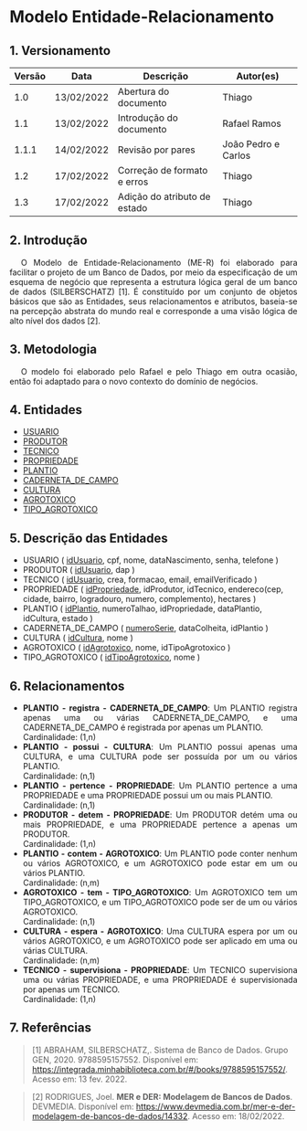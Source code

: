 # Modelo Entidade-Relacionamento

## 1. Versionamento

| Versão | Data       | Descrição                    | Autor(es)           |
| ------ | ---------- | ---------------------------- | ------------------- |
| 1.0    | 13/02/2022 | Abertura do documento        | Thiago              |
| 1.1    | 13/02/2022 | Introdução do documento      | Rafael Ramos        |
| 1.1.1  | 14/02/2022 | Revisão por pares            | João Pedro e Carlos |
| 1.2    | 17/02/2022 | Correção de formato e erros  | Thiago              |
| 1.3    | 17/02/2022 | Adição do atributo de estado | Thiago              |

## 2. Introdução

<p align="justify" style="text-indent: 20px">O Modelo de Entidade-Relacionamento (ME-R) foi elaborado para facilitar o projeto de um Banco de Dados, por meio da especificação de um esquema de negócio que representa a estrutura lógica geral de um banco de dados (SILBERSCHATZ) [1]. É constituído por um conjunto de objetos básicos que são as Entidades, seus relacionamentos e atributos, baseia-se na percepção abstrata do mundo real e corresponde a uma visão lógica de alto nível dos dados [2]. </p>

## 3. Metodologia

<p align="justify" style="text-indent: 20px">O modelo foi elaborado pelo Rafael e pelo Thiago em outra ocasião, então foi adaptado para o novo contexto do domínio de negócios.</p>

## 4. Entidades

- [USUARIO](../../../requisitos/modelagem/lexicos#usuario)
- [PRODUTOR](../../../requisitos/modelagem/lexicos#produtor)
- [TECNICO](../../../requisitos/modelagem/lexicos#tecnico)
- [PROPRIEDADE](../../../requisitos/modelagem/lexicos#propriedade)
- [PLANTIO](../../../requisitos/modelagem/lexicos#plantio)
- [CADERNETA_DE_CAMPO](../../../requisitos/modelagem/lexicos#cardeneta_de_campo)
- [CULTURA](../../../requisitos/modelagem/lexicos#cultura)
- [AGROTOXICO](../../../requisitos/modelagem/lexicos#agrotoxico)
- [TIPO_AGROTOXICO](../../../requisitos/modelagem/lexicos#tipo_agrotoxico)

## 5. Descrição das Entidades

- USUARIO ( <span style="text-decoration: underline;">idUsuario</span>, cpf, nome, dataNascimento, senha, telefone )
- PRODUTOR ( <span style="text-decoration: underline;">idUsuario</span>, dap )
- TECNICO ( <span style="text-decoration: underline;">idUsuario</span>, crea, formacao, email, emailVerificado )
- PROPRIEDADE ( <span style="text-decoration: underline;">idPropriedade</span>, idProdutor, idTecnico, endereco(cep, cidade, bairro, logradouro, numero, complemento), hectares )
- PLANTIO ( <span style="text-decoration: underline;">idPlantio</span>, numeroTalhao, idPropriedade, dataPlantio, idCultura, estado )
- CADERNETA_DE_CAMPO ( <span style="text-decoration: underline;">numeroSerie</span>, dataColheita, idPlantio )
- CULTURA ( <span style="text-decoration: underline;">idCultura</span>, nome )
- AGROTOXICO ( <span style="text-decoration: underline;">idAgrotoxico</span>, nome, idTipoAgrotoxico )
- TIPO_AGROTOXICO ( <span style="text-decoration: underline;">idTipoAgrotoxico</span>, nome )

## 6. Relacionamentos

<ul>
<li align="justify"><b>PLANTIO - registra - CADERNETA_DE_CAMPO</b>: Um PLANTIO registra apenas uma ou várias CADERNETA_DE_CAMPO, e uma CADERNETA_DE_CAMPO é registrada por apenas um PLANTIO. <br/>Cardinalidade: (1,n)</li>

<li align="justify"><b>PLANTIO - possui - CULTURA</b>: Um PLANTIO possui apenas uma CULTURA, e uma CULTURA pode ser
  possuída por um ou vários PLANTIO. <br/>Cardinalidade: (n,1)</li>

<li align="justify"><b>PLANTIO - pertence - PROPRIEDADE</b>: Um PLANTIO pertence a uma PROPRIEDADE e uma PROPRIEDADE
  possui um ou mais PLANTIO. <br/>Cardinalidade: (n,1)</li>

<li align="justify"><b>PRODUTOR - detem - PROPRIEDADE</b>: Um PRODUTOR detém uma ou mais PROPRIEDADE, e uma
  PROPRIEDADE pertence a apenas um PRODUTOR. <br/>Cardinalidade: (1,n)</li>

<li align="justify"><b>PLANTIO - contem - AGROTOXICO</b>: Um PLANTIO pode conter nenhum ou vários AGROTOXICO, e um
  AGROTOXICO pode estar em um ou vários PLANTIO. <br/>Cardinalidade: (n,m)</li>

<li align="justify"><b>AGROTOXICO - tem - TIPO_AGROTOXICO</b>: Um AGROTOXICO tem um TIPO_AGROTOXICO, e um
  TIPO_AGROTOXICO pode ser de um ou vários AGROTOXICO. <br/>Cardinalidade: (n,1)</li>

<li align="justify"><b>CULTURA - espera - AGROTOXICO</b>: Uma CULTURA espera por um ou vários AGROTOXICO, e um
  AGROTOXICO pode ser aplicado em uma ou várias CULTURA. <br/>Cardinalidade: (n,m)</li>

<li align="justify"><b>TECNICO - supervisiona - PROPRIEDADE</b>: Um TECNICO supervisiona uma ou várias PROPRIEDADE, e uma
  PROPRIEDADE é supervisionada por apenas um TECNICO. <br/>Cardinalidade: (1,n)</li>
</ul>

## 7. Referências

> [1] ABRAHAM, SILBERSCHATZ,. Sistema de Banco de Dados. Grupo GEN, 2020. 9788595157552. Disponível em: <a href="https://integrada.minhabiblioteca.com.br/#/books/9788595157552/" target="_blanck"> https://integrada.minhabiblioteca.com.br/#/books/9788595157552/</a>. Acesso em: 13 fev. 2022.

> [2] RODRIGUES, Joel. **MER e DER: Modelagem de Bancos de Dados**. DEVMEDIA. Disponível em: <a href="https://www.devmedia.com.br/mer-e-der-modelagem-de-bancos-de-dados/14332" target="_blanck">https://www.devmedia.com.br/mer-e-der-modelagem-de-bancos-de-dados/14332</a>. Acesso em: 18/02/2022.
